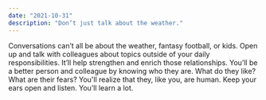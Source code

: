 ```yaml
---
date: "2021-10-31"
description: "Don’t just talk about the weather."
---
```


Conversations can’t all be about the weather, fantasy football, or kids. Open up and talk with colleagues about topics outside of your daily responsibilities. It’ll help strengthen and enrich those relationships. You’ll be a better person and colleague by knowing who they are. What do they like? What are their fears? You'll realize that they, like you, are human. Keep your ears open and listen. You’ll learn a lot.
